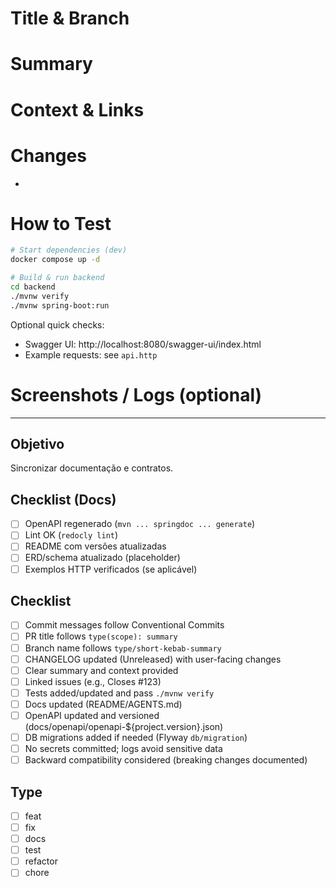 # Title & Branch

<!-- Title format: type(scope): short summary  -->
<!-- Branch format: type/short-kebab-summary (e.g., feat/add-agents-md) -->

# Summary

<!-- Briefly describe the purpose and scope of this PR. -->

# Context & Links

<!-- Link related issues and docs. Use keywords: Closes #123, Relates to #456. -->

# Changes

<!-- High-level list of changes. Keep it concise. -->
- 

# How to Test

<!-- Exact steps/commands to verify. Include sample requests if relevant. -->
```bash
# Start dependencies (dev)
docker compose up -d

# Build & run backend
cd backend
./mvnw verify
./mvnw spring-boot:run
```

Optional quick checks:
- Swagger UI: http://localhost:8080/swagger-ui/index.html
- Example requests: see `api.http`

# Screenshots / Logs (optional)

<!-- Paste images or logs that demonstrate behavior. -->

---

## Objetivo
Sincronizar documentação e contratos.

## Checklist (Docs)
- [ ] OpenAPI regenerado (`mvn ... springdoc ... generate`)
- [ ] Lint OK (`redocly lint`)
- [ ] README com versões atualizadas
- [ ] ERD/schema atualizado (placeholder)
- [ ] Exemplos HTTP verificados (se aplicável)

## Checklist
- [ ] Commit messages follow Conventional Commits
- [ ] PR title follows `type(scope): summary`
- [ ] Branch name follows `type/short-kebab-summary`
- [ ] CHANGELOG updated (Unreleased) with user-facing changes
- [ ] Clear summary and context provided
- [ ] Linked issues (e.g., Closes #123)
- [ ] Tests added/updated and pass `./mvnw verify`
- [ ] Docs updated (README/AGENTS.md)
- [ ] OpenAPI updated and versioned (docs/openapi/openapi-${project.version}.json)
- [ ] DB migrations added if needed (Flyway `db/migration`)
- [ ] No secrets committed; logs avoid sensitive data
- [ ] Backward compatibility considered (breaking changes documented)

## Type
- [ ] feat
- [ ] fix
- [ ] docs
- [ ] test
- [ ] refactor
- [ ] chore
